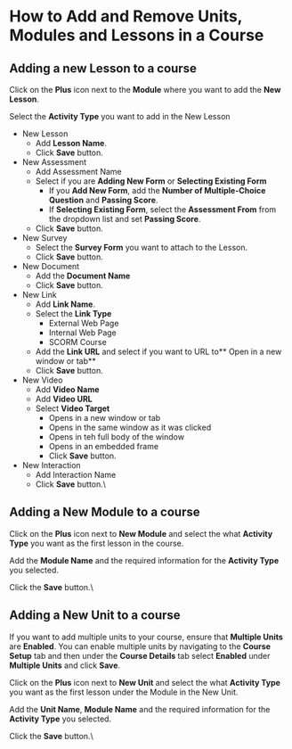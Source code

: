 # How to Add and Remove Units, Modules and Lessons in a Course

## Adding a new Lesson to a course

Click on the **Plus** icon next to the **Module** where you want to add the **New Lesson**.

Select the **Activity Type** you want to add in the New Lesson

* New Lesson
  * Add **Lesson Name**.
  * Click **Save** button.
* New Assessment
  * Add Assessment Name
  * Select if you are **Adding New Form** or **Selecting Existing Form**
    * If you **Add New Form**, add the **Number of Multiple-Choice Question** and **Passing Score**.
    * If **Selecting Existing Form**, select the **Assessment From** from the dropdown list and set **Passing Score**.
  * Click **Save** button.
* New Survey
  * Select the **Survey Form** you want to attach to the Lesson.
  * Click **Save** button.
* New Document
  * Add the **Document Name**
  * Click **Save** button.
* New Link
  * Add **Link Name**.
  * Select the **Link Type**
    * External Web Page
    * Internal Web Page
    * SCORM Course
  * Add the **Link URL** and select if you want to URL to\*\* Open in a new window or tab\*\*
  * Click **Save** button.
* New Video
  * Add **Video Name**
  * Add **Video URL**
  * Select **Video Target**
    * Opens in a new window or tab
    * Opens in the same window as it was clicked
    * Opens in teh full body of the window
    * Opens in an embedded frame
    * Click **Save** button.
* New Interaction
  * Add Interaction Name
  * Click **Save** button.\


## Adding a New Module to a course

Click on the **Plus** icon next to **New Module** and select the what **Activity Type** you want as the first lesson in the course.

Add the **Module Name** and the required information for the **Activity Type** you selected.

Click the **Save** button.\


## Adding a New Unit to a course

If you want to add multiple units to your course, ensure that **Multiple Units** are **Enabled**. You can enable multiple units by navigating to the **Course Setup** tab and then under the **Course Details** tab select **Enabled** under **Multiple Units** and click **Save**.

Click on the **Plus** icon next to **New Unit** and select the what **Activity Type** you want as the first lesson under the Module in the New Unit.

Add the **Unit Name**, **Module Name** and the required information for the **Activity Type** you selected.

Click the **Save** button.\
